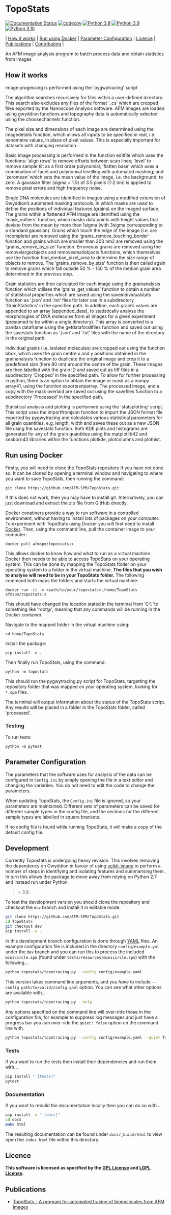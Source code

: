 # TopoStats

[![Documentation Status](https://readthedocs.org/projects/topostats/badge/?version=dev)](https://topostats.readthedocs.io/en/dev/?badge=dev)
[![codecov](https://codecov.io/gh/AFM-SPM/TopoStats/branch/dev/graph/badge.svg)](https://codecov.io/gh/AFM-SPM/TopoStats)
[![Python 3.8](https://img.shields.io/badge/python-3.8-blue.svg)](https://www.python.org/downloads/release/python-380/)
[![Python 3.9](https://img.shields.io/badge/python-3.9-blue.svg)](https://www.python.org/downloads/release/python-390/)
[![Python 3.10](https://img.shields.io/badge/python-3.10-blue.svg)](https://www.python.org/downloads/release/python-360/)

| [How it works](#how-it-works) | [Run using Docker](#run-using-docker) | [Parameter Configuration](#parameter-configuration) | [Licence](#licence) | [Publications](#publications) | [Contributing](contributing.md) |

An AFM image analysis program to batch process data and obtain statistics from images

## How it works

Image progessing is performed using the 'pygwytracing' script

The algorithm searches recursively for files within a user-defined directory. This search also excludes any files of the
format ‘_cs’ which are cropped files exported by the Nanoscope Analysis software. AFM images are loaded  using gwyddion
functions and topography data is automatically selected using the choosechannels function.

The pixel size and dimensions of each image are determined using the imagedetails function, which allows all inputs to
be specified in real, i.e. nanometre values, in place of pixel values. This is especially important for datasets with
changing resolution.

Basic image processing is performed in the function editfile which uses the functions: ‘align rows’ to remove offsets
between scan lines; ‘level’ to remove sample tilt as a first order polynomial; ‘flatten base’ which uses a combination
of facet and polynomial levelling with automated masking; and ‘zeromean’ which sets the mean value of the image,
i.e. the background, to zero. A gaussian filter (sigma = 1.5) of 3.5 pixels (1-2 nm) is applied to remove pixel errors
and high frequency noise.

Single DNA molecules are identified in images using a modified extension of Gwyddion’s automated masking protocols, in
which masks are used to define the positions of individual features (grains) on the imaged surface. The grains within a
flattened AFM image are identified using the ‘mask_outliers’ function, which masks data  points with height values that
deviate from the mean by more than 1sigma (with 3sigma corresponding to a standard gaussian). Grains which touch the
edge of the image (i.e. are incomplete) are removed using the ‘grains_remove_touching_border’ function and grains which
are smaller than 200 nm2 are removed using the ‘grains_remove_by_size’ function. Erroneous grains are removed using the
removelargeobjects and removesmallobjects functions, which themselves use the function find_median_pixel_area to
determine the size range of objects to remove. The ‘grains_remove_by_size’ function is then called again to remove
grains which fall outside 50 % - 150 % of the median grain area determined in the previous step.

Grain statistics are then calculated for each image using the grainanalysis function which utilises the
‘grains_get_values’ function to obtain a number of statistical properties which are saved using the saveindividualstats
function as ‘.json’ and ‘.txt’ files for later use in a subdirectory ‘GrainStatistics’ in the specified path. In
addition, each grain’s values are appended to an array [appended_data], to statistically analyse the morphologies of DNA
molecules from all images for a given experiment (presumed to be within a single  directory). This array is converted to
a pandas dataframe using the getdataforallfiles function and saved out using the savestats function as ‘.json’ and
‘.txt’ files with the name of the directory in the original path.

Individual grains (i.e. isolated molecules) are cropped out using the function bbox, which uses the grain centre x and y
positions obtained in the grainanalysis function to duplicate the original image and crop it to a predefined size (here
80 nm) around the centre of the grain. These images are then labelled with the grain ID and saved out as tiff files in a
subdirectory ‘Cropped’ in the specified path. To allow for further processing in python, there is an option to obtain
the image or mask as a numpy array41, using the function exportasnparray. The processed image, and a copy with the mask
overlaid are saved out using the savefiles function to a subdirectory ‘Processed’ in the specified path.

Statistical analysis and plotting is performed using the 'statsplotting' script. This script uses the importfromjson
function to import the JSON format file exported by pygwytracing and calculates various statistical parameters for all
grain quantities, e.g. length, width and saves these out as a new JSON file using the savestats function. Both KDE plots
and histograms are generated for any of the grain quantities using the matplotlib42 and seaborn43 libraries within the
functions plotkde, plotcolumns and plothist.

## Run using Docker

Firstly, you will need to clone the TopoStats repository if you have not done so. It can be cloned by opening a terminal
window and navigating to where you want to save TopoStats, then running the command:
```
git clone https://github.com/AFM-SPM/TopoStats.git
```

If this does not work, then you may have to install git. Alternatively, you can just download and extract the zip file
from GitHub directly.

Docker conatiners provide a way to run software in a controlled environment, without having to install lots of packages
on your computer. To experiment with TopoStats using Docker you will first need to install
[Docker](https://docs.docker.com/get-docker/). Then, using the command line, pull the container image to your computer:

```
docker pull afmspm/topostats:x
```

This allows docker to know how and what to run as a virtual machine. Docker then needs to be able to access TopoStats on
your operating system. This can be done by mapping the TopoStats folder on your operating system to a folder in the
virtual machine. **The files that you wish to analyse will need to be in your TopoStats folder.** The following command
both maps the folders and starts the virtual machine:

```
docker run -it -v <path/to/your/topostats>:/home/TopoStats afmspm/topostats:x
```

This should have changed the location stated in the terminal from 'C:\ 'to something like 'root@', meaning that any
commands will be running in the Docker container.

Navigate to the mapped folder in the virtual machine using:

```
cd home/TopoStats
```

Install the package:

```
pip install -e .
```

Then finally run TopoStats, using the command:

```
python -m topostats
```

This should run the pygwytracing.py script for TopoStats, targetting the repository folder that was mapped on your
operating system, looking for `*.spm` files.

The terminal will output information about the status of the TopoStats script. Any results will be placed in a folder in
the TopoStats folder, called 'processed'.

### Testing

To run tests:

```
python -m pytest
```

## Parameter Configuration

The parameters that the software uses for analysis of the data can be configured in `Config.ini` by simply opening the
file in a text editor and changing the variables. You do not need to edit the code to change the parameters.

When updating TopoStats, the `Config.ini` file is ignored, so your parameters are maintained. Different sets of
parameters can be saved for different sample types in the config file, and the sections for the different sample types
are labelled in square brackets.

If no config file is found while running TopoStats, it will make a copy of the default config file.

## Development

Currently Topostats is undergoing heavy revision. This involves removing the dependency on Gwyddion in favour of using
[scikit-image](https://scikit-image.org/) to perform a number of steps in identifying and isolating features and
summarising them. In turn this allows the package to move away from relying on Python 2.7 and instead run under Python
>= 3.8.

To test the development version you should clone the repository and checkout the `dev` branch and install it in editable
mode.

``` bash
git clone https://github.com/AFM-SPM/TopoStats.git
cd TopoStats
git checkout dev
pip install -e .
```

In this development branch configuration is done through [YAML](https://yaml.org/) files. An example configuration file
is included in the directory `config/example.yml` under the `dev` branch and you can run this to process the included
`minicircle.spm` (found under `tests/resources/minicircle.spm`) with the following...

``` bash
python topostats/topotracing.py --config config/example.yaml
```

This version takes command line arguments, and you _have_ to include `--config path/to/valid/config.yaml` option. You
can see what other options are available with...

``` bash
python topostats/topotracing.py --help
```

Any options specified on the command line will over-ride those in the configuration file, for example to suppress log
messages and just have a progress bar you can over-ride the `quiet: false` option on the command line with.

``` bash
python topostats/topotracing.py --config config/example.yaml --quiet True
```

### Tests

If you want to run the tests then install their dependencies and run them with...

``` bash
pip install ".[tests]"
pytest
```

### Documentation

If you want to rebuild the documentation locally then you can do so with...

``` bash
pip install -e ".[docs]"
cd docs
make html
```

The resulting documentation can be found under `docs/_build/html` to view open the `index.html` file within this
directory.


## Licence

**This software is licensed as specified by the [GPL License](COPYING) and [LGPL License](COPYING.LESSER).**

## Publications

- [TopoStats – A program for automated tracing of biomolecules from AFM images](https://www.sciencedirect.com/science/article/pii/S1046202321000207)
